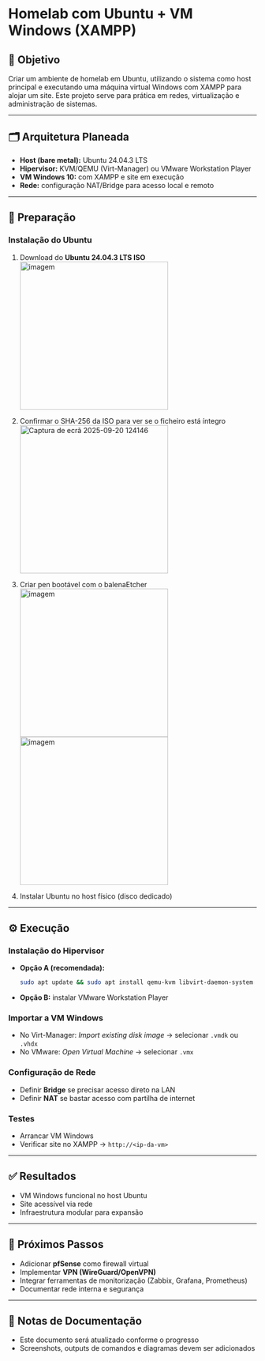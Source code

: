 # Homelab com Ubuntu + VM Windows (XAMPP)

## 📌 Objetivo

Criar um ambiente de homelab em Ubuntu, utilizando o sistema como host principal e executando uma máquina virtual Windows com XAMPP para alojar um site. Este projeto serve para prática em redes, virtualização e administração de sistemas.

---

## 🗂 Arquitetura Planeada

* **Host (bare metal):** Ubuntu 24.04.3 LTS
* **Hipervisor:** KVM/QEMU (Virt-Manager) ou VMware Workstation Player
* **VM Windows 10:** com XAMPP e site em execução
* **Rede:** configuração NAT/Bridge para acesso local e remoto

---

## 🔧 Preparação

### Instalação do Ubuntu

1. Download do **Ubuntu 24.04.3 LTS ISO**
   <img width="300" height="300" alt="imagem" src="https://github.com/user-attachments/assets/a48f363b-f85b-4cb0-9dc1-65010b6e7c85" />

3. Confirmar o SHA-256 da ISO para ver se o ficheiro está íntegro
   <img width="300" height="300" alt="Captura de ecrã 2025-09-20 124146" src="https://github.com/user-attachments/assets/44563947-1430-449d-929f-f4e918d640a0" />

4. Criar pen bootável com o balenaEtcher
   <img width="300" height="300" alt="imagem" src="https://github.com/user-attachments/assets/2e7c188e-c2a9-4b2d-adc4-1fa88049cc79" />
   <img width="300" height="300" alt="imagem" src="https://github.com/user-attachments/assets/2d98ca61-1a47-4397-aca2-828b4c80b5de" />


5. Instalar Ubuntu no host físico (disco dedicado)

---

## ⚙️ Execução

### Instalação do Hipervisor

* **Opção A (recomendada):**

  ```bash
  sudo apt update && sudo apt install qemu-kvm libvirt-daemon-system virt-manager -y
  ```
* **Opção B:** instalar VMware Workstation Player

### Importar a VM Windows

* No Virt-Manager: *Import existing disk image* → selecionar `.vmdk` ou `.vhdx`
* No VMware: *Open Virtual Machine* → selecionar `.vmx`

### Configuração de Rede

* Definir **Bridge** se precisar acesso direto na LAN
* Definir **NAT** se bastar acesso com partilha de internet

### Testes

* Arrancar VM Windows
* Verificar site no XAMPP → `http://<ip-da-vm>`

---

## ✅ Resultados

* VM Windows funcional no host Ubuntu
* Site acessível via rede
* Infraestrutura modular para expansão

---

## 🚀 Próximos Passos

* Adicionar **pfSense** como firewall virtual
* Implementar **VPN (WireGuard/OpenVPN)**
* Integrar ferramentas de monitorização (Zabbix, Grafana, Prometheus)
* Documentar rede interna e segurança

---

## 📖 Notas de Documentação

* Este documento será atualizado conforme o progresso
* Screenshots, outputs de comandos e diagramas devem ser adicionados
